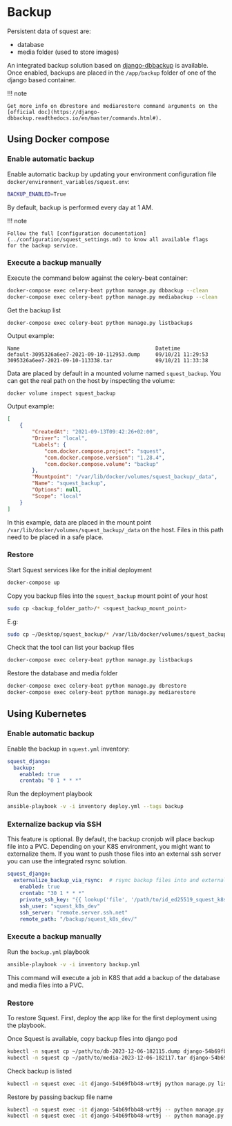 # Backup

Persistent data of squest are:

- database
- media folder (used to store images)

An integrated backup solution based on [django-dbbackup](https://django-dbbackup.readthedocs.io/en/master/) is 
available. Once enabled, backups are placed in the `/app/backup` folder of one of the django based container.

!!! note

    Get more info on dbrestore and mediarestore command arguments on the 
    [official doc](https://django-dbbackup.readthedocs.io/en/master/commands.html#).

## Using Docker compose

### Enable automatic backup

Enable automatic backup by updating your environment configuration file `docker/environment_variables/squest.env`:
```bash
BACKUP_ENABLED=True
```

By default, backup is performed every day at 1 AM.

!!! note
  
    Follow the full [configuration documentation](../configuration/squest_settings.md) to know all available flags
    for the backup service.


### Execute a backup manually

Execute the command below against the celery-beat container:
```bash
docker-compose exec celery-beat python manage.py dbbackup --clean
docker-compose exec celery-beat python manage.py mediabackup --clean
```

Get the backup list
```bash
docker-compose exec celery-beat python manage.py listbackups
```

Output example:
```
Name                                            Datetime            
default-3095326a6ee7-2021-09-10-112953.dump     09/10/21 11:29:53   
3095326a6ee7-2021-09-10-113338.tar              09/10/21 11:33:38 
```

Data are placed by default in a mounted volume named `squest_backup`. You can get the real path on the host by inspecting 
the volume:
```
docker volume inspect squest_backup
```

Output example:
```json
[
    {
        "CreatedAt": "2021-09-13T09:42:26+02:00",
        "Driver": "local",
        "Labels": {
            "com.docker.compose.project": "squest",
            "com.docker.compose.version": "1.28.4",
            "com.docker.compose.volume": "backup"
        },
        "Mountpoint": "/var/lib/docker/volumes/squest_backup/_data",
        "Name": "squest_backup",
        "Options": null,
        "Scope": "local"
    }
]

```

In this example, data are placed in the mount point `/var/lib/docker/volumes/squest_backup/_data` on the host. 
Files in this path need to be placed in a safe place.

### Restore

Start Squest services like for the initial deployment
```bash
docker-compose up
```

Copy you backup files into the `squest_backup` mount point of your host
```bash
sudo cp <backup_folder_path>/* <squest_backup_mount_point>
```

E.g:
```bash
sudo cp ~/Desktop/squest_backup/* /var/lib/docker/volumes/squest_backup/_data/
```

Check that the tool can list your backup files
```bash
docker-compose exec celery-beat python manage.py listbackups
```

Restore the database and media folder
```bash
docker-compose exec celery-beat python manage.py dbrestore
docker-compose exec celery-beat python manage.py mediarestore 
```

## Using Kubernetes

### Enable automatic backup

Enable the backup in `squest.yml` inventory:
```yaml
squest_django:
  backup: 
    enabled: true
    crontab: "0 1 * * *"
```

Run the deployment playbook
```bash
ansible-playbook -v -i inventory deploy.yml --tags backup
```

### Externalize backup via SSH

This feature is optional. By default, the backup cronjob will place backup file into a PVC. Depending on your K8S environment, you might want to externalize them.
If you want to push those files into an external ssh server you can use the integrated rsync solution.

```yaml
squest_django:
  externalize_backup_via_rsync:  # rsync backup files into and external server
    enabled: true
    crontab: "30 1 * * *"
    private_ssh_key: "{{ lookup('file', '/path/to/id_ed25519_squest_k8s_dev') + '\n' }}"
    ssh_user: "squest_k8s_dev"
    ssh_server: "remote.server.ssh.net"
    remote_path: "/backup/squest_k8s_dev/"
```

### Execute a backup manually

Run the `backup.yml` playbook
```bash
ansible-playbook -v -i inventory backup.yml
```

This command will execute a job in K8S that add a backup of the database and media files into a PVC.

### Restore

To restore Squest. First, deploy the app like for the first deployment using the playbook.

Once Squest is available, copy backup files into django pod
```bash
kubectl -n squest cp ~/path/to/db-2023-12-06-182115.dump django-54b69fbb48-wrt9j:/app/backup
kubectl -n squest cp ~/path/to/media-2023-12-06-182117.tar django-54b69fbb48-wrt9j:/app/backup
```

Check backup is listed
```bash
kubectl -n squest exec -it django-54b69fbb48-wrt9j python manage.py listbackups
```

Restore by passing backup file name
```bash
kubectl -n squest exec -it django-54b69fbb48-wrt9j -- python manage.py dbrestore --database default -i db-2023-12-06-182115.dump
kubectl -n squest exec -it django-54b69fbb48-wrt9j -- python manage.py mediarestore -i media-2023-12-06-182117.tar
```
